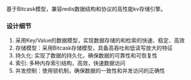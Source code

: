 

基于Bitcask模型，兼容redis数据结构和协议的高性能kv存储引擎。



### 设计细节

1. 采用Key/Value的数据模型，实现数据存储的和检索的快速、稳定、高效
2. 存储模型：采用Bitcask存储模型，具备高吞吐和低读写放大的特征
3. 持久化: 实现了数据的持久化，确保数据的可靠性和可恢复性
4. 索引: 多种内存索引结构，高效，快速数据访问
5. 并发控制：使用锁机制，确保数据的一致性和并发访问的正确性



